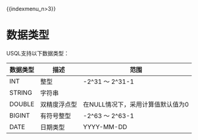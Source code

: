 {{indexmenu_n>3}}

# 数据类型

USQL支持以下数据类型：

| 数据类型 | 描述     | 范围     |
|--      |--        |--       |
| INT    | 整型     | -2^31 ～ 2^31-1 |  
| STRING | 字符串    |        |                  
| DOUBLE | 双精度浮点型 | 在NULL情况下，采用计算值默认值为0 |                  
| BIGINT | 有符号整型  | -2^63 ～ 2^63-1 |                  
| DATE   | 日期类型   | YYYY-MM-DD          |                  
